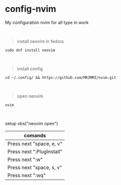 # config-nvim
<p>My configuration nvim for all type in work</p>
<br>

> install neovim in fedora
```
sudo dnf install neovim 
```
<br>

> install config 
```
cd ~/.config/ && https://github.com/MR3MMZ/nvim.git
```
<br>

> open neovim
```
nvim
```
<br>

<describe>setup obs("neovim open")</describe>
<table>
  <thead>
    <tr>
      <th>comands</th>
    </tr>
  </thead>
  <tbody>
    <tr>
      <td>Press next "space, e, v"</td>
    </tr>
    <tr>
      <td>Press next ":PlugInstall"</td>
    </tr>
    <tr>
      <td>Press next ":w"</td>
    </tr>
    <tr>
      <td>Press next "space, s, v"</td>
    </tr>
    <tr>
      <td>Press next ":wq"</td>
    </tr>
  </tbody>
</table>

